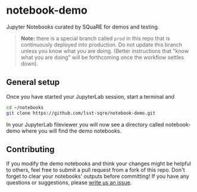 # notebook-demo
Jupyter Notebooks curated by SQuaRE for demos and testing.

> **Note:** there is a special branch called `prod` in this repo that is continuously deployed into production. Do not update this branch unless you know what you are doing. (Better instructions that "know what you are doing" will be forthcoming once the workflow settles down).

## General setup
Once you have started your JupyterLab session, start a terminal and
```bash
cd ~/notebooks
git clone https://github.com/lsst-sqre/notebook-demo.git
```
In your JupyterLab fileviewer you will now see a directory called notebook-demo where you will find the demo notebooks. 

## Contributing
If you modify the demo notebooks and think your changes might be helpful to others, feel free to submit a pull request from a fork of this repo. Don't forget to clear your notebooks' outputs before committing! If you have any questions or suggestions, please [write us an issue](https://github.com/lsst-sqre/notebook-demo/issues).
